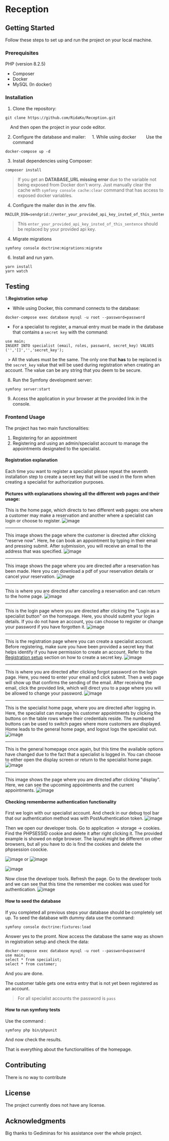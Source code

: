 # Reception

## Getting Started

Follow these steps to set up and run the project on your local machine.

### Prerequisites

PHP (version 8.2.5)
- Composer
- Docker
- MySQL (In docker)

### Installation

1. Clone the repository:

```
git clone https://github.com/RidaKo/Reception.git
```
    And then open the project in your code editor.

2. Configure the database and mailer:
    1. While using docker
       Use the command
```
docker-compose up -d
```

3. Install dependencies using Composer:

```
composer install
```
> If you get an **DATABASE_URL missing error** due to the variable not being exposed from Docker don't worry. Just manually clear the cache with 
    `symfony console cache:clear` command that has access to exposed docker variables.

4. Configure the mailer dsn in the .env file.
```
MAILER_DSN=sendgrid://enter_your_provided_api_key_insted_of_this_sentence@default
```
> This `enter_your_provided_api_key_insted_of_this_sentence` should be replaced by your provided api key.

4. Migrate migrations
 ```
 symfony console doctrine:migrations:migrate
 ```
6. Install and run yarn.
 ```
 yarn install
 yarn watch
 ```

## Testing
1.**Registration setup**
- While using Docker, this command connects to the database: 
```
docker-compose exec database mysql -u root --password=password
```
- For a specialist to register, a manual entry must be made in the database that contains a `secret key` with the command:
```
use main;
INSERT INTO specialist (email, roles, password, secret_key) VALUES ('','[]','','secret_key');
```
  > All the values must be the same. The only one that **has** to be replaced is the `secret_key` value that will be used during registration when creating an account. The value can be any string that you deem to be secure.

8. Run the Symfony development server:

```
symfony server:start
```

9. Access the application in your browser at the provided link in the console.

### Frontend Usage

The project has two main functionalities:
1) Registering for an appointment
2) Registering and using an admin/specialist account to manage the appointments designated to the specialist.

#### Registration explanation
Each time you want to register a specialist please repeat the seventh installation step to create a secret key that will be used in the form when creating a specialist for authorization purposes.



#### Pictures with explanations showing all the different web pages and their usage:
This is the home page, which directs to two different web pages: one where a customer may make a reservation and another where a specialist can login or choose to register.
![image](https://github.com/RidaKo/Reception/assets/113443126/b2cdf6d8-d215-448d-8cd5-ef4b97aa28cf)

---
This image shows the page where the customer is directed after clicking "reserve now". Here, he can book an appointment by typing in their email and pressing submit. After submission, you will receive an email to the address that was specified.
![image](https://github.com/RidaKo/Reception/assets/113443126/d221cdbc-7683-4fe8-bb8d-bfa61a2af2c6)

---
This image shows the page where you are directed after a reservation has been made. Here you can download a pdf of your reservation details or cancel your reservation.
![image](https://github.com/RidaKo/Reception/assets/113443126/e646d832-0a43-4967-8b30-72ec99203830)

---
This is where you are directed after canceling a reservation and can return to the home page.
![image](https://github.com/RidaKo/Reception/assets/113443126/8e4c9fda-33c1-4d84-8cc7-1c4ee0c01950)

---
This is the login page where you are directed after clicking the "Login as a specialist button" on the homepage. Here, you should submit your login details. If you do not have an account, you can choose to register or change your password if you have forgotten it.
![image](https://github.com/RidaKo/Reception/assets/113443126/b08ece9e-b60a-4393-81b5-b848d39f45ad)

---
This is the registration page where you can create a specialist account. Before registering, make sure you have been provided a secret key that helps identify if you have permission to create an account. Refer to the [Registration setup](#registration-explanation) section on how to create a secret key.
![image](https://github.com/RidaKo/Reception/assets/113443126/9f4f5227-1f99-4ff6-8951-8a8d12d5a77c)

---
This is where you are directed after clicking forgot password on the login page. Here, you need to enter your email and click submit. Then a web page will show up that confirms the sending of the email. After receiving the email, click the provided link, which will direct you to a page where you will be allowed to change your password.
![image](https://github.com/RidaKo/Reception/assets/113443126/abae7f25-636f-49c5-a4ed-8abfb9e3000b)

---
This is the specialist home page, where you are directed after logging in. Here, the specialist can manage his customer appointments by clicking the buttons on the table rows where their credentials reside. The numbered buttons can be used to switch pages where more customers are displayed. Home leads to the general home page, and logout logs the specialist out.
![image](https://github.com/RidaKo/Reception/assets/113443126/d98fb413-3a81-4e8f-9b24-b5f78a8d49a6)

---
This is the general homepage once again, but this time the available options have changed due to the fact that a specialist is logged in. You can choose to either open the display screen or return to the specialist home page.
![image](https://github.com/RidaKo/Reception/assets/113443126/99a08c5a-1a5c-40eb-8700-0b6a8fd247de)

---
This image shows the page where you are directed after clicking "display". Here, we can see the upcoming appointments and the current appointments.
![image](https://github.com/RidaKo/Reception/assets/113443126/ae3a372d-774d-4443-a202-088e391bbba6)

#### Checking rememberme authentication functionality
First we login with our specialist account. And check in our debug tool bar that our authentication method was with PostAuthentication token.
![image](https://github.com/RidaKo/Reception/assets/113443126/54a74b51-7366-41aa-901c-199e30d76044)


Then we open our developer tools. Go to application -> storage -> cookies. Find the PHPSESSID cookie and delete it after right clicking it.  The provided example is showed on edge browser. The layout might be different on other browsers, but all you have to do is find the cookies and delete the phpsession coockie.

![image](https://github.com/RidaKo/Reception/assets/113443126/5b2ad7a4-d426-4b60-aecf-438675f4a826)
or
![image](https://github.com/RidaKo/Reception/assets/113443126/f06d2703-de2b-437b-b4ce-8322f84d7480)

![image](https://github.com/RidaKo/Reception/assets/113443126/5023bceb-bd2c-4dc0-acd3-59ab5c797124)

Now close the developer tools. Refresh the page. Go to the developer tools and we can see that this time the remember me cookies was used for authentication.
![image](https://github.com/RidaKo/Reception/assets/113443126/f0749095-3ce1-4ee2-8a9f-2f7979b91dbd)

#### How to seed the database
If you completed all previous steps your database should be completely set up.
To seed the database with dummy data use the command:
```
symfony console doctrine:fixtures:load
```
Answer yes to the promt. Now access the database the same way as shown in registration setup and check the data:
```
docker-compose exec database mysql -u root --password=password
use main;
select * from specialist;
select * from customer;
```
And you are done.

The customer table gets one extra entry that is not yet been registered as an account.

> For all specialist accounts the password is `pass`

#### How to run symfony tests
Use the command :
```
symfony php bin/phpunit
```
And now check the results.











That is everything about the functionalities of the homepage.


## Contributing
There is no way to contribute

## License
The project currently does not have any license.

## Acknowledgments
Big thanks to Gediminas for his assistance over the whole project.

